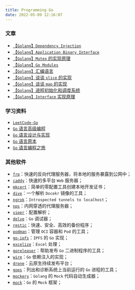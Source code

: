 ```yaml
---
title: Programming Go
date: 2022-05-09 12:16:07
---
```



### 文章

- [【`Golang`】`Dependency Injection`](/2022/03/28/【Golang】Dependency-Injection/)
- [【`Golang`】`Application Binary Interface`](/2022/03/24/【Golang】Application-Binary-Interface/)
- [【`Golang`】`Mutex` 的实现原理](/2021/12/15/【Golang】Mutex-的实现原理/)
- [【`Golang`】`Go Modules`](/2021/09/16/【Golang】Go-Modules/)
- [【`Golang`】汇编语言](/2022/03/01/【Golang】汇编语言/)
- [【`Golang`】谈谈 `slice` 的实现](/2022/05/15/Go/slice-implement/)
- [【`Golang`】谈谈 `map` 的实现](/2022/05/22/Go/map-undeylying-implement/)
- [【`Golang`】进程初始化和调度系统](/2021/12/19/【Golang】进程的启动和初始化/)
- [【`Golang`】`Interface` 实现原理](/2022/03/31/【Golang】Interface-实现原理/)

### 学习资料

- [`LeetCode-Go`](https://books.halfrost.com/leetcode/)
- [`Go` 语言高级编程](https://github.com/chai2010/advanced-go-programming-book)
- [`Go` 语言设计与实现](https://draveness.me/golang/)
- [`Go` 语言原本](https://golang.design/under-the-hood/)
- [`Go` 语言编程之旅](https://golang2.eddycjy.com/posts/ch6/06-gops/)

### 其他软件

- [`frp`](https://github.com/fatedier/frp)：快速的反向代理服务器，将本地的服务暴露到公网中；
- [`caddy`](https://github.com/caddyserver/caddy)：快速的多平台 `Web` 服务器；
- [`mkcert`](https://github.com/FiloSottile/mkcert)：简单的零配置工具创建本地开发证书；
- [`dive`](https://github.com/wagoodman/dive)：一个解析 `Docekr` 镜像的工具；
- [`ngrok`](https://github.com/inconshreveable/ngrok)：`Introspected tunnels to localhost`；
- [`nps`](https://github.com/ehang-io/nps)：内网穿透的代理服务器；
- [`viper`](https://github.com/spf13/viper)：配置解析；
- [`delve`](https://github.com/go-delve/delve)：`Go` 调试器；
- [`restic`](https://github.com/restic/restic)：快速、安全、高效的备份程序；
- [`podman`](https://github.com/containers/podman)：管理 `OCI` 容器和 `Pod` 的工具；
- [`go-ipfs`](https://github.com/ipfs/go-ipfs)：`IPFS` 的 `Go` 实现；
- [`excelize`](https://github.com/qax-os/excelize)：`Excel` 处理；
- [`goreleaser`](https://github.com/goreleaser/goreleaser)：帮助发布 `Go` 二进制程序的工具；
- [`wire`](https://github.com/google/wire)：`Go` 依赖注入的实现； 
- [`drone`](https://github.com/harness/drone)：云原生持续发布平台；
- [`gops`](https://github.com/google/gops)：列出和诊断系统上当前运行的 `Go` 进程的工具；
- [`mockery`](https://github.com/vektra/mockery)：`Golang` 的 `Mock` 代码自动生成器；
- [`mock`](https://github.com/golang/mock)：`Go` 的 `Mock` 框架；